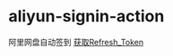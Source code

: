 # aliyun-signin-action
阿里网盘自动签到
[获取Refresh_Token](https://alist.nn.ci/zh/guide/drivers/aliyundrive.html)
